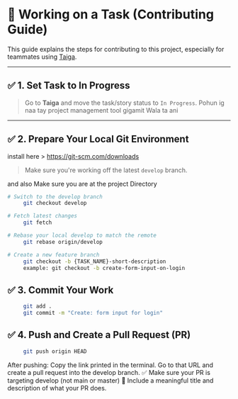 # 🧩 Working on a Task (Contributing Guide)

This guide explains the steps for contributing to this project, especially for teammates using [Taiga](https://taiga.io/).

---

## ✅ 1. Set Task to In Progress

> Go to **Taiga** and move the task/story status to `In Progress`.
> Pohun ig naa tay project management tool gigamit
> Wala ta ani

---

## ✅ 2. Prepare Your Local Git Environment

 install here > <https://git-scm.com/downloads>

> Make sure you're working off the latest `develop` branch.

and also Make sure you are at the project Directory

```bash
# Switch to the develop branch
     git checkout develop

# Fetch latest changes
     git fetch 

# Rebase your local develop to match the remote
     git rebase origin/develop

# Create a new feature branch
     git checkout -b {TASK_NAME}-short-description
     example: git checkout -b create-form-input-on-login
```

## ✅ 3. Commit Your Work

``` bash
     git add .
     git commit -m "Create: form input for login"
```

## ✅ 4. Push and Create a Pull Request (PR)

``` bash
     git push origin HEAD
```

After pushing:
Copy the link printed in the terminal.
     Go to that URL and create a pull request into the develop branch.
     ✅ Make sure your PR is targeting develop (not main or master)
     📝 Include a meaningful title and description of what your PR does.
